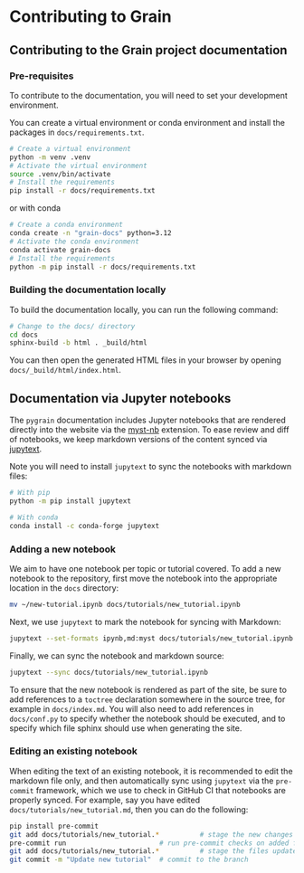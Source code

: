 # Contributing to Grain



## Contributing to the Grain project documentation

### Pre-requisites

To contribute to the documentation, you will need to set your development environment.

You can create a virtual environment or conda environment and install the packages in
`docs/requirements.txt`.

```bash
# Create a virtual environment
python -m venv .venv
# Activate the virtual environment
source .venv/bin/activate
# Install the requirements
pip install -r docs/requirements.txt
```

or with conda

```bash
# Create a conda environment
conda create -n "grain-docs" python=3.12
# Activate the conda environment
conda activate grain-docs
# Install the requirements
python -m pip install -r docs/requirements.txt
```

### Building the documentation locally

To build the documentation locally, you can run the following command:

```bash
# Change to the docs/ directory
cd docs
sphinx-build -b html . _build/html
```

You can then open the generated HTML files in your browser by opening
`docs/_build/html/index.html`.

## Documentation via Jupyter notebooks

The `pygrain` documentation includes Jupyter notebooks that are rendered
directly into the website via the [myst-nb](https://myst-nb.readthedocs.io/) extension.
To ease review and diff of notebooks, we keep markdown versions of the content
synced via [jupytext](https://jupytext.readthedocs.io/).

Note you will need to install `jupytext` to sync the notebooks with markdown files:

```bash
# With pip
python -m pip install jupytext

# With conda
conda install -c conda-forge jupytext
```

### Adding a new notebook

We aim to have one notebook per topic or tutorial covered.
To add a new notebook to the repository, first move the notebook into the appropriate
location in the `docs` directory:

```bash
mv ~/new-tutorial.ipynb docs/tutorials/new_tutorial.ipynb
```

Next, we use `jupytext` to mark the notebook for syncing with Markdown:

```bash
jupytext --set-formats ipynb,md:myst docs/tutorials/new_tutorial.ipynb
```

Finally, we can sync the notebook and markdown source:

```bash
jupytext --sync docs/tutorials/new_tutorial.ipynb
```

To ensure that the new notebook is rendered as part of the site, be sure to add
references to a `toctree` declaration somewhere in the source tree, for example
in `docs/index.md`. You will also need to add references in `docs/conf.py`
to specify whether the notebook should be executed, and to specify which file
sphinx should use when generating the site.

### Editing an existing notebook

When editing the text of an existing notebook, it is recommended to edit the
markdown file only, and then automatically sync using `jupytext` via the
`pre-commit` framework, which we use to check in GitHub CI that notebooks are
properly synced.
For example, say you have edited `docs/tutorials/new_tutorial.md`, then
you can do the following:

```bash
pip install pre-commit
git add docs/tutorials/new_tutorial.*          # stage the new changes
pre-commit run                       # run pre-commit checks on added files
git add docs/tutorials/new_tutorial.*          # stage the files updated by pre-commit
git commit -m "Update new tutorial"  # commit to the branch